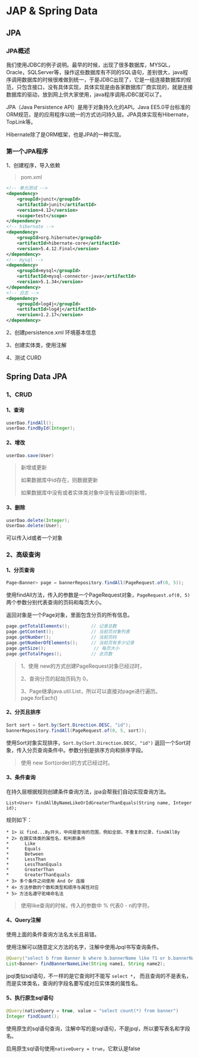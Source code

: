# JAP & Spring Data

## JPA

### JPA概述

我们使用JDBC的例子说明。最早的时候，出现了很多数据库，MYSQL，Oracle，SQLServer等，操作这些数据库有不同的SQL语句，差别很大，java程序调用数据库的时候很难做到统一，于是JDBC出现了，它是一组连接数据库的规范，只包含接口，没有具体实现，具体实现是由各家数据库厂商实现的，就是连接数据库的驱动，放到网上供大家使用，java程序调用JDBC就可以了。

JPA（Java Persistence API）是用于对象持久化的API。Java EE5.0平台标准的ORM规范，是的应用程序以统一的方式访问持久层。JPA具体实现有Hibernate，TopLink等。

Hibernate除了是ORM框架，也是JPA的一种实现。

### 第一个JPA程序

1、创建程序，导入依赖

>   pom.xml

```xml
<!-- 单元测试 -->
<dependency>
    <groupId>junit</groupId>
    <artifactId>junit</artifactId>
    <version>4.12</version>
    <scope>test</scope>
</dependency>
<!-- hibernate -->
<dependency>
    <groupId>org.hibernate</groupId>
    <artifactId>hibernate-core</artifactId>
    <version>5.4.12.Final</version>
</dependency>
<!-- mysql -->
<dependency>
    <groupId>mysql</groupId>
    <artifactId>mysql-connector-java</artifactId>
    <version>5.1.34</version>
</dependency>
<!-- 日志 -->
<dependency>
    <groupId>log4j</groupId>
    <artifactId>log4j</artifactId>
    <version>1.2.17</version>
</dependency>
```

2、创建persistence.xml 环境基本信息



3、创建实体类，使用注解

4、测试 CURD

## Spring Data JPA

### 1、CRUD

#### 1、查询

```java
userDao.findAll();
userDao.findById(Integer);
```



#### 2、增改

```java
userDao.save(User)
```

>   新增或更新
>
>   如果数据库中id存在，则数据更新
>
>   如果数据库中没有或者实体类对象中没有设置id则新增。

#### 3、删除

```java
userDao.delete(Integer);
UserDao.delete(User);
```

可以传入id或者一个对象

### 2、高级查询

#### 1、分页查询

```java
Page<Banner> page = bannerRepository.findAll(PageRequest.of(0, 5));
```

使用findAll方法，传入的参数是一个PageRequest对象，`PageRequest.of(0, 5)` 两个参数分别代表查询的页码和每页大小。

返回对象是一个Page对象，里面包含分页的所有信息。

```java
page.getTotalElements();        // 记录总数
page.getContent();              // 当前页对象列表
page.getNumber();               // 当前页码
page.getNumberOfElements();     // 当前页有多少记录
page.getSize();                  // 每页大小
page.getTotalPages();           // 总页数
```

>   1、使用 new的方式创建PageRequest对象已经过时，
>
>   2、查询分页的起始页码为 0，
>
>   3、Page继承java.util.List，所以可以直接对page进行遍历。page.forEach()

#### 2、分页且排序

```java
Sort sort = Sort.by(Sort.Direction.DESC, "id");
bannerRepository.findAll(PageRequest.of(0, 5, sort));
```

使用Sort对象实现排序，`Sort.by(Sort.Direction.DESC, "id")` 返回一个Sort对象，传入分页查询条件中。参数分别是排序方向和排序字段。

>   使用 new Sort(order)的方式已经过时。

#### 3、条件查询

在持久层根据规则创建条件查询方法，jpa会帮我们自动实现查询方法。

```
List<User> findAllByNameLikeOrIdGreaterThanEquals(String name, Integer id);
```

规则如下：

```
* 1> 以 find...By开头，中间是查询的范围，例如全部，不重复的记录，findAllBy
* 2> 在跟实体类的属性名，和判断条件
*      Like
*      Equals
*      Between
*      LessThan
*      LessThanEquals
*      GreaterThan
*      GreaterThanEquals
* 3> 多个条件之间使用 And Or 连接
* 4> 方法参数的个数和类型和顺序与属性对应
* 5> 方法名遵守驼峰命名法
```

>   使用like查询的时候，传入的参数中 % 代表0 - n的字符。

#### 4、Query注解

使用上面的条件查询方法名太长且易错。

使用注解可以随意定义方法的名字，注解中使用Jpql书写查询条件。

```java
@Query("select b from Banner b where b.bannerName like ?1 or b.bannerName like ?2")
List<Banner> findBannerNameLike(String name1, String name2);
```

jpql类似sql语句，不一样的是它查询时不能写 `select *`， 而且查询的不是表名，而是实体类名，查询的字段名要写成对应实体类的属性名。

#### 5、执行原生sql语句

```java
@Query(nativeQuery = true, value = "select count(*) from banner")
Integer findCount();
```

使用原生的sql语句查询，注解中写的是sql语句，不是jpql，所以要写表名和字段名。

启用原生sql语句使用`nativeQuery = true`，它默认是false

